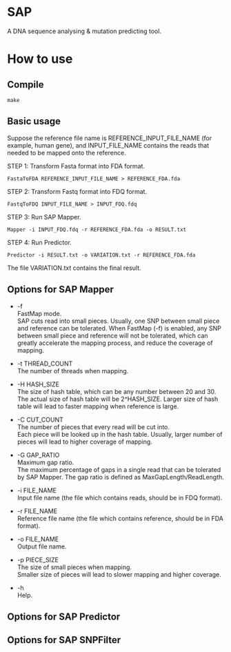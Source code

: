 SAP 
=====

A DNA sequence analysing & mutation predicting tool.


How to use
=====

Compile
-----

    make

Basic usage
-----

Suppose the reference file name is REFERENCE_INPUT_FILE_NAME (for example, human gene), 
and INPUT_FILE_NAME contains the reads that needed to be mapped onto the reference.

STEP 1: Transform Fasta format into FDA format.

    FastaToFDA REFERENCE_INPUT_FILE_NAME > REFERENCE_FDA.fda

STEP 2: Transform Fastq format into FDQ format.

    FastqToFDQ INPUT_FILE_NAME > INPUT_FDQ.fdq

STEP 3: Run SAP Mapper.

    Mapper -i INPUT_FDQ.fdq -r REFERENCE_FDA.fda -o RESULT.txt

STEP 4: Run Predictor.
    
    Predictor -i RESULT.txt -o VARIATION.txt -r REFERENCE_FDA.fda
    
The file VARIATION.txt contains the final result.

Options for SAP Mapper
-----

*   -f  
    FastMap mode.  
    SAP cuts read into small pieces.
    Usually, one SNP between small piece and reference can be tolerated.
    When FastMap (-f) is enabled, any SNP between small piece and reference will not be tolerated,
    which can greatly accelerate the mapping process, and reduce the coverage of mapping.


*   -t THREAD_COUNT  
    The number of threads when mapping.


*   -H HASH_SIZE  
    The size of hash table, which can be any number between 20 and 30.  
    The actual size of hash table will be 2^HASH_SIZE.
    Larger size of hash table will lead to faster mapping when reference is large.


*   -C CUT_COUNT  
    The number of pieces that every read will be cut into.  
    Each piece will be looked up in the hash table.
    Usually, larger number of pieces will lead to higher coverage of mapping.


*   -G GAP_RATIO  
    Maximum gap ratio.  
    The maximum percentage of gaps in a single read that can be tolerated by SAP Mapper.
    The gap ratio is defined as MaxGapLength/ReadLength.


*   -i FILE_NAME  
    Input file name (the file which contains reads, should be in FDQ format).


*   -r FILE_NAME  
    Reference file name (the file which contains reference, should be in FDA format).


*   -o FILE_NAME  
    Output file name.


*   -p PIECE_SIZE  
    The size of small pieces when mapping.  
    Smaller size of pieces will lead to slower mapping and higher coverage.


*   -h  
    Help.


Options for SAP Predictor
-----

Options for SAP SNPFilter
-----

